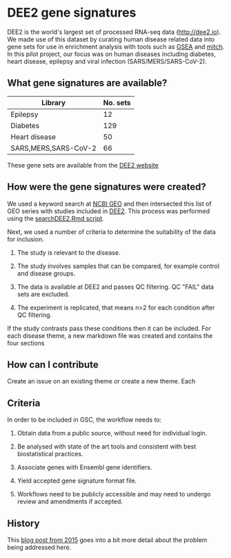 # DEE2 gene signatures

DEE2 is the world's largest set of processed RNA-seq data (http://dee2.io).
We made use of this dataset by curating human disease related data into gene sets for use in enrichment analysis with tools such as [GSEA](https://pubmed.ncbi.nlm.nih.gov/16199517/) and [mitch](https://pubmed.ncbi.nlm.nih.gov/32600408/).
In this pilot project, our focus was on human diseases including diabetes, heart disease, epilepsy and viral infection (SARS/MERS/SARS-CoV-2). 

## What gene signatures are available?

| Library       | No. sets |
| ----  |:----|
| Epilepsy      | 12 |
| Diabetes      | 129 |
| Heart disease | 50 |
| SARS,MERS,SARS-CoV-2 | 66 |

These gene sets are available from the [DEE2 website](http://dee2.io/genesets.html)

## How were the gene signatures were created?

We used a keyword search at [NCBI GEO](https://www.ncbi.nlm.nih.gov/gds/) and then intersected this list of GEO series with studies included in [DEE2](http://dee2.io/huge/).
This process was performed using the [searchDEE2.Rmd script](https://github.com/markziemann/dee2_gene_signatures/blob/master/searchDEE2.Rmd).

Next, we used a number of criteria to determine the suitability of the data for inclusion.

1. The study is relevant to the disease.

2. The study involves samples that can be compared, for example control and disease groups.

4. The data is available at DEE2 and passes QC filtering. QC "FAIL" data sets are excluded.

3. The experiment is replicated, that means n>2 for each condition after QC filtering.

If the study contrasts pass these conditions then it can be included.
For each disease theme, a new markdown file was created and contains the four sections


## How can I contribute

Create an issue on an existing theme or create a new theme.
Each 

## Criteria
In order to be included in GSC, the workflow needs to:

1. Obtain data from a public source, without need for individual login.

2. Be analysed with state of the art tools and consistent with best biostatistical practices.

3. Associate genes with Ensembl gene identifiers.

4. Yield accepted gene signature format file.

5. Workflows need to be publicly accessible and may need to undergo review and amendments if accepted.

## History
This [blog post from 2015](http://genomespot.blogspot.com/2015/03/are-we-ready-to-move-beyond-msigdb-and.html) goes into a bit more detail about the problem being addressed here.


